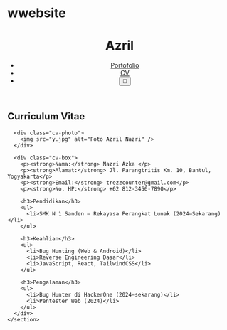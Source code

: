 # wwebsite<!DOCTYPE html>
<html lang="id">
<head>
  <meta charset="UTF-8" />
  <meta name="viewport" content="width=device-width, initial-scale=1" />
  <title> Nazri Azka - CV</title>
  <link rel="stylesheet" href="style.css" />
  <script defer src="script.js"></script>
</head>
<body>
  <header class="navbar">
    <h1 class="logo">Azril</h1>
    <nav>
      <ul>
        <li><a href="index.html">Portofolio</a></li>
        <li><a href="cv.html" class="active">CV</a></li>
        <li><button id="theme-toggle"><span id="theme-icon">🌙</span></button></li>
      </ul>
    </nav>
  </header>

  <main>
    <section>
      <h2>Curriculum Vitae</h2>
      
      <div class="cv-photo">
        <img src="y.jpg" alt="Foto Azril Nazri" />
      </div>

      <div class="cv-box">
        <p><strong>Nama:</strong> Nazri Azka </p>
        <p><strong>Alamat:</strong> Jl. Parangtritis Km. 10, Bantul, Yogyakarta</p>
        <p><strong>Email:</strong> trezzcounter@gmail.com</p>
        <p><strong>No. HP:</strong> +62 812-3456-7890</p>

        <h3>Pendidikan</h3>
        <ul>
          <li>SMK N 1 Sanden – Rekayasa Perangkat Lunak (2024–Sekarang)</li>
        </ul>

        <h3>Keahlian</h3>
        <ul>
          <li>Bug Hunting (Web & Android)</li>
          <li>Reverse Engineering Dasar</li>
          <li>JavaScript, React, TailwindCSS</li>
        </ul>

        <h3>Pengalaman</h3>
        <ul>
          <li>Bug Hunter di HackerOne (2024–sekarang)</li>
          <li>Pentester Web (2024)</li>
        </ul>
      </div>
    </section>
  </main>
</body>
</html>
